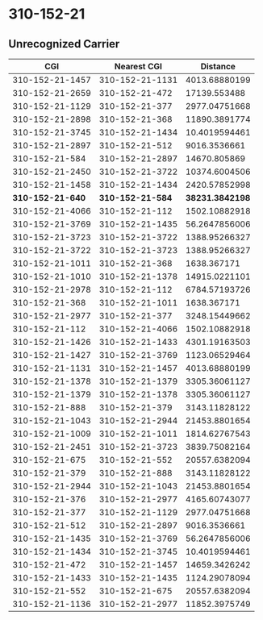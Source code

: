 # 310-152-21
## Unrecognized Carrier


| CGI | Nearest CGI | Distance |
|-----|-------------|----------|
| 310-152-21-1457 | 310-152-21-1131 | 4013.68880199 |
| 310-152-21-2659 | 310-152-21-472 | 17139.553488 |
| 310-152-21-1129 | 310-152-21-377 | 2977.04751668 |
| 310-152-21-2898 | 310-152-21-368 | 11890.3891774 |
| 310-152-21-3745 | 310-152-21-1434 | 10.4019594461 |
| 310-152-21-2897 | 310-152-21-512 | 9016.3536661 |
| 310-152-21-584 | 310-152-21-2897 | 14670.805869 |
| 310-152-21-2450 | 310-152-21-3722 | 10374.6004506 |
| 310-152-21-1458 | 310-152-21-1434 | 2420.57852998 |
| **310-152-21-640** | **310-152-21-584** | **38231.3842198** |
| 310-152-21-4066 | 310-152-21-112 | 1502.10882918 |
| 310-152-21-3769 | 310-152-21-1435 | 56.2647856006 |
| 310-152-21-3723 | 310-152-21-3722 | 1388.95266327 |
| 310-152-21-3722 | 310-152-21-3723 | 1388.95266327 |
| 310-152-21-1011 | 310-152-21-368 | 1638.367171 |
| 310-152-21-1010 | 310-152-21-1378 | 14915.0221101 |
| 310-152-21-2978 | 310-152-21-112 | 6784.57193726 |
| 310-152-21-368 | 310-152-21-1011 | 1638.367171 |
| 310-152-21-2977 | 310-152-21-377 | 3248.15449662 |
| 310-152-21-112 | 310-152-21-4066 | 1502.10882918 |
| 310-152-21-1426 | 310-152-21-1433 | 4301.19163503 |
| 310-152-21-1427 | 310-152-21-3769 | 1123.06529464 |
| 310-152-21-1131 | 310-152-21-1457 | 4013.68880199 |
| 310-152-21-1378 | 310-152-21-1379 | 3305.36061127 |
| 310-152-21-1379 | 310-152-21-1378 | 3305.36061127 |
| 310-152-21-888 | 310-152-21-379 | 3143.11828122 |
| 310-152-21-1043 | 310-152-21-2944 | 21453.8801654 |
| 310-152-21-1009 | 310-152-21-1011 | 1814.62767543 |
| 310-152-21-2451 | 310-152-21-3723 | 3839.75082164 |
| 310-152-21-675 | 310-152-21-552 | 20557.6382094 |
| 310-152-21-379 | 310-152-21-888 | 3143.11828122 |
| 310-152-21-2944 | 310-152-21-1043 | 21453.8801654 |
| 310-152-21-376 | 310-152-21-2977 | 4165.60743077 |
| 310-152-21-377 | 310-152-21-1129 | 2977.04751668 |
| 310-152-21-512 | 310-152-21-2897 | 9016.3536661 |
| 310-152-21-1435 | 310-152-21-3769 | 56.2647856006 |
| 310-152-21-1434 | 310-152-21-3745 | 10.4019594461 |
| 310-152-21-472 | 310-152-21-1457 | 14659.3426242 |
| 310-152-21-1433 | 310-152-21-1435 | 1124.29078094 |
| 310-152-21-552 | 310-152-21-675 | 20557.6382094 |
| 310-152-21-1136 | 310-152-21-2977 | 11852.3975749 |
